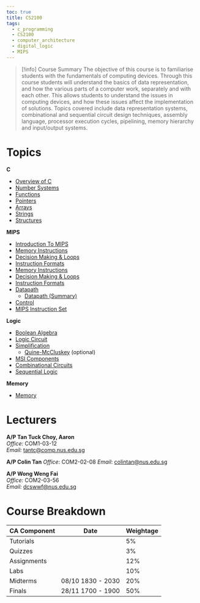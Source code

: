 ```yaml
---
toc: true
title: CS2100
tags:
  - c_programming
  - CS2100
  - computer_architecture
  - digital_logic
  - MIPS
---
```


> [!info] Course Summary
>The objective of this course is to familiarise students with the fundamentals of computing devices. Through this course students will understand the basics of data representation, and how the various parts of a computer work, separately and with each other. This allows students to understand the issues in computing devices, and how these issues affect the implementation of solutions. Topics covered include data representation systems, combinational and sequential circuit design techniques, assembly language, processor execution cycles, pipelining, memory hierarchy and input/output systems.

# Topics

**C**
- [Overview of C](C/Overview%20of%20C.md)
- [Number Systems](C/Number%20Systems.md)
- [Functions](C/Functions.md)
- [Pointers](C/Pointers.md)
- [Arrays](C/Arrays.md)
- [Strings](C/Strings.md)
- [Structures](C/Structures.md)

**MIPS**
- [Introduction To MIPS](MIPS/Introduction%20To%20MIPS.md)
- [Memory Instructions](MIPS/Memory%20Instructions.md)
- [Decision Making & Loops](MIPS/Decision%20Making%20&%20Loops.md)
- [Instruction Formats](MIPS/Instruction%20Formats.md)
- [Memory Instructions](MIPS/Memory%20Instructions.md)
- [Decision Making & Loops](MIPS/Decision%20Making%20&%20Loops.md)
- [Instruction Formats](MIPS/Instruction%20Formats.md)
- [Datapath](MIPS/Datapath.md)
	- [Datapath (Summary)](MIPS/Datapath%20(Summary).md)
- [Control](MIPS/Control.md)
- [MIPS Instruction Set](MIPS/MIPS%20Instruction%20Set.md)

**Logic**
- [Boolean Algebra](Logic/Boolean%20Algebra.md)
- [Logic Circuit](Logic/Logic%20Circuit.md)
- [Simplification](Logic/Simplification.md)
	- [Quine-McCluskey](Logic/Quine-McCluskey.md) (optional)
- [MSI Components](Logic/MSI%20Components.md)
- [Combinational Circuits](Logic/Combinational%20Circuits.md)
- [Sequential Logic](Logic/Sequential%20Logic.md)

**Memory**
- [Memory](Memory/Memory.md)

# Lecturers

**A/P Tan Tuck Choy, Aaron**  
_Office:_ COM1-03-12  
_Email:_ tantc@comp.nus.edu.sg

**A/P Colin Tan**
*Office*: COM2-02-08
*Email*: colintan@nus.edu.sg

**A/P Wong Weng Fai**  
_Office:_ COM2-03-56  
_Email:_ dcswwf@nus.edu.sg  

# Course Breakdown

| CA Component | Date              | Weightage |
| ------------ | ----------------- | --------- |
| Tutorials    |                   | 5%        |
| Quizzes      |                   | 3%        |
| Assignments  |                   | 12%       |
| Labs         |                   | 10%       |
| Midterms     | 08/10 1830 - 2030 | 20%       |
| Finals       | 28/11 1700 - 1900 | 50%       |
